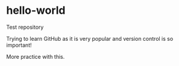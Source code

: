 # hello-world
Test repository

Trying to learn GitHub as it is very popular and version control is so important!

More practice with this.
